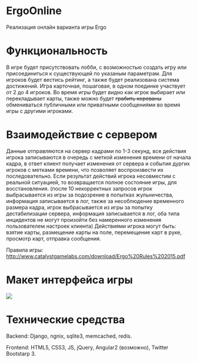 # ErgoOnline
Реализация онлайн варианта игры Ergo

# Функциональность
В игре будет присутствовать лобби, с возможностью создать игру или присоединиться к существующей по указаным параметрам. Для игроков будет вестись рейтинг, а также будет реализована система достижений. Игра карточная, пошаговая, в одном поединке участвует от 2 до 4 игроков. Во время игры будет видно как игрок выбирает или перекладывает карты, также можно будет ~~грабить корованы~~ обмениваться публичными или приватными сообщениями во время игры с другими игроками.

# Взаимодействие с сервером
Данные отправляются на сервер кадрами по 1-3 секунд, все действия игрока записываются в очередь с меткой изменения времени от начала кадра, в ответ клиент получает изменения от сервера и события дургих игроков с метками времени, что позволяет воспроизвести их последовательно. Если результат действий игрока несовместим с реальной ситуацией, то возвращается полное состояние игры, для восстановления. (после 10 некорректных запросов игрок выбрасывается из игры за подозрение в попытках жульничества, информация записывается в лог, также за несоблюдение временного размера кадра, игрок выбрасывается из игры за попытку дестабилизации сервера, информация записывается в лог, оба типа инцидентов не могут произойти без намеренного изменения пользователем настроек клиента)
Действиями игрока могут быть: взятие карты, размещение карты на поле, перемещение карт в руке, просмотр карт, отправка сообщения.

Правила игры: http://www.catalystgamelabs.com/download/Ergo%20Rules%202015.pdf

# Макет интерфейса игры
<img src="http://imgr.es/39QO"></img>

# Технические средства
Backend: Django, ngnix, sqlite3, memcached, redis.

Frontend: HTML5, CSS3, JS, jQuery, Angular2 (возможно), Twitter Bootstarp 3.
